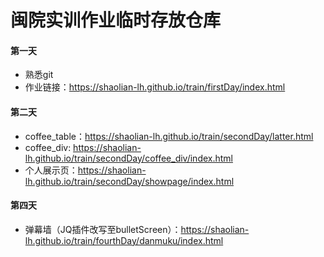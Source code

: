 # 闽院实训作业临时存放仓库
#### 第一天
* 熟悉git
* 作业链接：https://shaolian-lh.github.io/train/firstDay/index.html

#### 第二天
* coffee_table：https://shaolian-lh.github.io/train/secondDay/latter.html
* coffee_div: https://shaolian-lh.github.io/train/secondDay/coffee_div/index.html
* 个人展示页：https://shaolian-lh.github.io/train/secondDay/showpage/index.html

#### 第四天
* 弹幕墙（JQ插件改写至bulletScreen）：https://shaolian-lh.github.io/train/fourthDay/danmuku/index.html